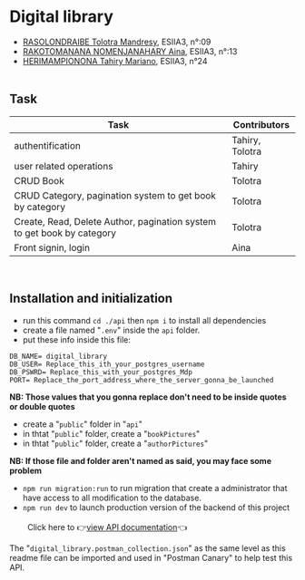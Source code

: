 # Digital library
- [RASOLONDRAIBE Tolotra Mandresy](https://github.com/TolotraMandresy), ESIIA3, n°:09
- [RAKOTOMANANA NOMENJANAHARY Aina](https://github.com/titlyn), ESIIA3, n°:13
- [HERIMAMPIONONA Tahiry Mariano](https://github.com/TahiryMariano), ESIIA3, n°24  
&nbsp;
## Task
| Task | Contributors |
|------|-------------|
|authentification| Tahiry, Tolotra |
|user related operations| Tahiry |
|CRUD Book| Tolotra |
|CRUD Category, pagination system to get book by category| Tolotra |
|Create, Read, Delete Author, pagination system to get book by category| Tolotra |
|Front signin, login| Aina |
&nbsp;
## Installation and initialization
- run this command `cd ./api` then `npm i` to install all dependencies
- create a file named "`.env`" inside the `api` folder.
- put these info inside this file:
```
DB_NAME= digital_library
DB_USER= Replace_this_ith_your_postgres_username
DB_PSWRD= Replace_this_with_your_postgres_Mdp
PORT= Replace_the_port_address_where_the_server_gonna_be_launched
```
**NB: Those values that you gonna replace don't need to be inside quotes or double quotes**  

- create a "`public`" folder in "`api`"
- in thtat "`public`" folder, create a "`bookPictures`"  
- in thtat "`public`" folder, create a "`authorPictures`"  
  
**NB: If those file and folder aren't named as said, you may face some problem**

- `npm run migration:run` to run migration that create a administrator that have access to all modification to the database.
- `npm run dev` to launch production version of the backend of this project  
&nbsp;  
&nbsp;
Click here to 👉[view API documentation](api/README.md)👈  

The "`digital_library.postman_collection.json`" as the same level as this readme file can be imported and used in "Postman Canary" to help test this API.
